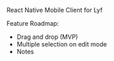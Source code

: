 React Native Mobile Client for Lyf

Feature Roadmap:
- Drag and drop (MVP)
- Multiple selection on edit mode
- Notes
